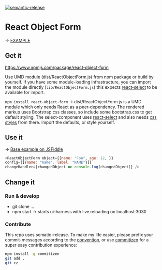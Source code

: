 [![semantic-release](https://img.shields.io/badge/%20%20%F0%9F%93%A6%F0%9F%9A%80-semantic--release-e10079.svg)](https://github.com/semantic-release/semantic-release)

# React Object Form

-> [EXAMPLE](https://jsfiddle.net/dhfsk/gfzpghun/)

## Get it

https://www.npmjs.com/package/react-object-form

Use UMD module (dist/ReactObjectForm.js) from npm package or build by yourself. If you have some module-loading infrastructure, you can import the module directly (`lib/ReactObjectForm.js`) this expects [react-select](https://github.com/JedWatson/react-select) to be available for import.

`npm install react-object-form` -> dist/ReactObjectForm.js is a UMD module which only needs React as a peer-dependency.
The rendered markup uses Bootstrap css classes, so include some bootstrap.css to get default styling. The select-component uses [react-select](https://github.com/JedWatson/react-select) and also needs [css styles](https://raw.githubusercontent.com/JedWatson/react-select/master/dist/react-select.css) from there. Import the defaults, or style yourself.

## Use it
-> [Base example on JSFiddle](https://jsfiddle.net/dhfsk/gfzpghun/)

```javascript
<ReactObjectForm object={{name: "Foo", age: 12, }} 
config={[{name: "name", label: "NAME"}]} 
changeHandler={changedObject => console.log(changedObject)} />
```

## Change it
### Run & develop
- git clone ...
- npm start -> starts ui-harness with live reloading on localhost:3030

### Contribute

This repo uses sematic-release. To make my life easier, please prefix your commit-messages according to the [convention](https://github.com/conventional-changelog/conventional-changelog-angular/blob/master/convention.md), or use [commitizen](https://commitizen.github.io/cz-cli/) for a super easy contribution experience:
```bash
npm install -g commitizen
git add .
git cz
```
